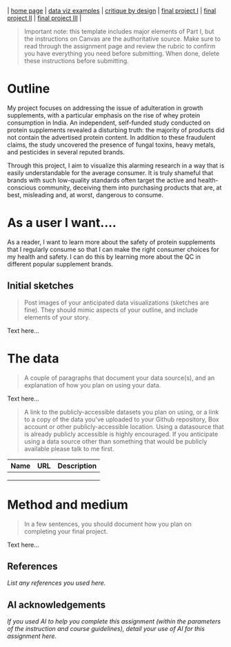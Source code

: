 | [home page](https://nandini-mahurkar.github.io/nandini-dataviz-portfolio/) | [data viz examples](dataviz-examples) | [critique by design](critique-by-design) | [final project I](final-project-part-one) | [final project II](final-project-part-two) | [final project III](final-project-part-three) |


> Important note: this template includes major elements of Part I, but the instructions on Canvas are the authoritative source.  Make sure to read through the assignment page and review the rubric to confirm you have everything you need before submitting.  When done, delete these instructions before submitting.

# Outline

My project focuses on addressing the issue of adulteration in growth supplements, with a particular emphasis on the rise of whey protein consumption in India. An independent, self-funded study conducted on protein supplements revealed a disturbing truth: the majority of products did not contain the advertised protein content. In addition to these fraudulent claims, the study uncovered the presence of fungal toxins, heavy metals, and pesticides in several reputed brands.

Through this project, I aim to visualize this alarming research in a way that is easily understandable for the average consumer. It is truly shameful that brands with such low-quality standards often target the active and health-conscious community, deceiving them into purchasing products that are, at best, misleading and, at worst, dangerous to consume.

# As a user I want....

As a reader, I want to learn more about the safety of protein supplements that I regularly consume so that I can make the right consumer choices for my health and safety. I can do this by learning more about the QC in different popular supplement brands.


## Initial sketches
> Post images of your anticipated data visualizations (sketches are fine). They should mimic aspects of your outline, and include elements of your story.
> 

Text here...

# The data
> A couple of paragraphs that document your data source(s), and an explanation of how you plan on using your data. 

Text here...

> A link to the publicly-accessible datasets you plan on using, or a link to a copy of the data you've uploaded to your Github repository, Box account or other publicly-accessible location. Using a datasource that is already publicly accessible is highly encouraged.  If you anticipate using a data source other than something that would be publicly available please talk to me first. 

| Name | URL | Description |
|------|-----|-------------|
|      |     |             |
|      |     |             |
|      |     |             |

# Method and medium
> In a few sentences, you should document how you plan on completing your final project. 

Text here...

## References
_List any references you used here._

## AI acknowledgements
_If you used AI to help you complete this assignment (within the parameters of the instruction and course guidelines), detail your use of AI for this assignment here._
